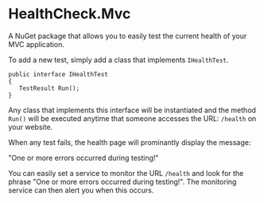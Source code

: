 # HealthCheck.Mvc
A NuGet package that allows you to easily test the current health of your MVC application.

To add a new test, simply add a class that implements `IHealthTest`.

```
public interface IHealthTest
{
   TestResult Run();
}
```

Any class that implements this interface will be instantiated and the method `Run()` will be executed anytime that someone accesses the URL: `/health` on your website.

When any test fails, the health page will prominantly display the message: 

"One or more errors occurred during testing!"

You can easily set a service to monitor the URL `/health` and look for the phrase "One or more errors occurred during testing!". The monitoring service can then alert you when this occurs.
